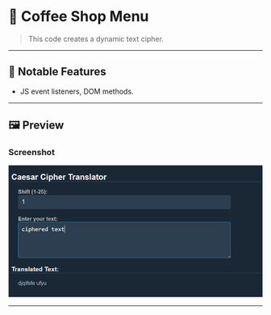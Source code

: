 # 🧩 Coffee Shop Menu

> This code creates a dynamic text cipher.

---

## 🚀 Notable Features
- JS event listeners, DOM methods.
  
---

## 🖼️ Preview

### Screenshot
![Program Screenshot](./assets/image.png)

---
